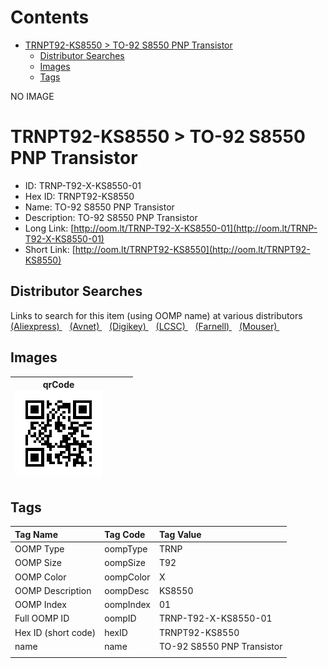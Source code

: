 



Contents
========

* [TRNPT92-KS8550 > TO-92 S8550 PNP Transistor](#trnpt92-ks8550--to-92-s8550-pnp-transistor)
	* [Distributor Searches](#distributor-searches)
	* [Images](#images)
	* [Tags](#tags)
  
NO IMAGE  
# TRNPT92-KS8550 > TO-92 S8550 PNP Transistor

- ID: TRNP-T92-X-KS8550-01
- Hex ID: TRNPT92-KS8550
- Name: TO-92 S8550 PNP Transistor
- Description: TO-92 S8550 PNP Transistor
- Long Link: [http://oom.lt/TRNP-T92-X-KS8550-01](http://oom.lt/TRNP-T92-X-KS8550-01)
- Short Link: [http://oom.lt/TRNPT92-KS8550](http://oom.lt/TRNPT92-KS8550)

## Distributor Searches
  
Links to search for this item (using OOMP name) at various distributors  
[(Aliexpress) ](https://www.aliexpress.com/wholesale?SearchText=1117TO-92+S8550+PNP+Transistor)&nbsp;&nbsp;&nbsp;[(Avnet) ](https://www.avnet.com/shop/us/search/TO-92+S8550+PNP+Transistor)&nbsp;&nbsp;&nbsp;[(Digikey) ](https://www.digikey.co.uk/en/products/result?s=TO-92+S8550+PNP+Transistor)&nbsp;&nbsp;&nbsp;[(LCSC) ](https://www.lcsc.com/search?q=TO-92+S8550+PNP+Transistor)&nbsp;&nbsp;&nbsp;[(Farnell) ](https://uk.farnell.com/search?st=TO-92+S8550+PNP+Transistor)&nbsp;&nbsp;&nbsp;[(Mouser) ](https://www.mouser.com/c/?q=TO-92+S8550+PNP+Transistor)&nbsp;&nbsp;&nbsp;
## Images
  

|qrCode<br>[![](https://raw.githubusercontent.com/oomlout/oomlout_OOMP_parts_V2/main/TRNP/T92/X/KS8550/01/qrCode_140.png)](https://github.com/oomlout/oomlout_OOMP_parts_V2/tree/main/TRNP/T92/X/KS8550/01/qrCode.png)||||
| :---: | :---: | :---: | :---: |

## Tags
  

|Tag Name|Tag Code|Tag Value|
| :--- | :--- | :--- |
|OOMP Type|oompType|TRNP|
|OOMP Size|oompSize|T92|
|OOMP Color|oompColor|X|
|OOMP Description|oompDesc|KS8550|
|OOMP Index|oompIndex|01|
|Full OOMP ID|oompID|TRNP-T92-X-KS8550-01|
|Hex ID (short code)|hexID|TRNPT92-KS8550|
|name|name|TO-92 S8550 PNP Transistor|
||||
